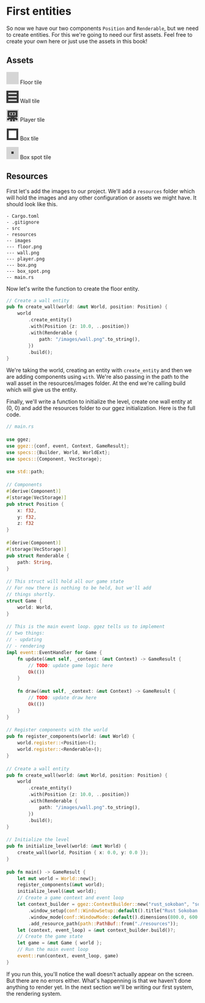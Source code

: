 # First entities

So now we have our two components `Position` and `Renderable`, but we need to create entities. For this we're going to need our first assets. Feel free to create your own here or just use the assets in this book!

## Assets

![Floor tile](./images/floor.png)
Floor tile

![Wall tile](./images/wall.png)
Wall tile

![Player tile](./images/player.png)
Player tile

![Box tile](./images/box.png)
Box tile

![Box tile](./images/box_spot.png)
Box spot tile

## Resources

First let's add the images to our project. We'll add a `resources` folder which will hold the images and any other configuration or assets we might have. It should look like this.

```
- Cargo.toml
- .gitignore
- src
- resources
-- images
--- floor.png
--- wall.png
--- player.png
--- box.png
--- box_spot.png
-- main.rs
```

Now let's write the function to create the floor entity.

```rust
// Create a wall entity
pub fn create_wall(world: &mut World, position: Position) {
    world
        .create_entity()
        .with(Position {z: 10.0, ..position})
        .with(Renderable {
            path: "/images/wall.png".to_string(),
        })
        .build();
}
```

We're taking the world, creating an entity with `create_entity` and then we are adding components using `with`. We're also passing in the path to the wall asset in the resources/images folder. At the end we're calling build which will give us the entity.

Finally, we'll write a function to initialize the level, create one wall entity at (0, 0) and add the resources folder to our ggez initialization. Here is the full code.

```rust
// main.rs

use ggez;
use ggez::{conf, event, Context, GameResult};
use specs::{Builder, World, WorldExt};
use specs::{Component, VecStorage};

use std::path;

// Components
#[derive(Component)]
#[storage(VecStorage)]
pub struct Position {
    x: f32,
    y: f32,
    z: f32
}

#[derive(Component)]
#[storage(VecStorage)]
pub struct Renderable {
    path: String,
}

// This struct will hold all our game state
// For now there is nothing to be held, but we'll add
// things shortly.
struct Game {
    world: World,
}

// This is the main event loop. ggez tells us to implement
// two things:
// - updating
// - rendering
impl event::EventHandler for Game {
    fn update(&mut self, _context: &mut Context) -> GameResult {
        // TODO: update game logic here
        Ok(())
    }

    fn draw(&mut self, _context: &mut Context) -> GameResult {
        // TODO: update draw here
        Ok(())
    }
}

// Register components with the world
pub fn register_components(world: &mut World) {
    world.register::<Position>();
    world.register::<Renderable>();
}

// Create a wall entity
pub fn create_wall(world: &mut World, position: Position) {
    world
        .create_entity()
        .with(Position {z: 10.0, ..position})
        .with(Renderable {
            path: "/images/wall.png".to_string(),
        })
        .build();
}

// Initialize the level
pub fn initialize_level(world: &mut World) {
    create_wall(world, Position { x: 0.0, y: 0.0 });
}

pub fn main() -> GameResult {
    let mut world = World::new();
    register_components(&mut world);
    initialize_level(&mut world);
    // Create a game context and event loop
    let context_builder = ggez::ContextBuilder::new("rust_sokoban", "sokoban")
        .window_setup(conf::WindowSetup::default().title("Rust Sokoban!"))
        .window_mode(conf::WindowMode::default().dimensions(800.0, 600.0))
        .add_resource_path(path::PathBuf::from("./resources"));
    let (context, event_loop) = &mut context_builder.build()?;
    // Create the game state
    let game = &mut Game { world };
    // Run the main event loop
    event::run(context, event_loop, game)
}
```

If you run this, you'll notice the wall doesn't actually appear on the screen. But there are no errors either. What's happenning is that we haven't done anything to render yet. In the next section we'll be writing our first system, the rendering system.

